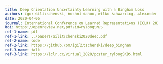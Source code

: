 ```yaml
---
title: Deep Orientation Uncertainty Learning with a Bingham Loss
authors: Igor Gilitschenski, Roshni Sahoo, Wilko Schwarting, Alexander Amini, Sertac Karaman, Daniela Rus
date: 2020-04-06
journal: International Conference on Learned Representations (ICLR) 2020
doi: https://openreview.net/pdf?id=ryloogSKDS
ref-1-name: pdf
ref-1-link: ../papers/gilitschenski2020deep.pdf
ref-2-name: code
ref-2-link: https://github.com/igilitschenski/deep_bingham
ref-3-name: talk
ref-3-link: https://iclr.cc/virtual_2020/poster_ryloogSKDS.html
---
```


<!-- CogSci 2020 Computational Modeling Prize in Higher Cognition

CoopAI 2020 Workshop Best Paper Award -->
